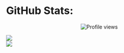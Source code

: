 # GitHub Stats:
<div align="center">
<img src="https://komarev.com/ghpvc/?username=taoos01&label=Profile%20views&color=000000&style=flat" alt="Profile views"/>
</div>

![](https://nirzak-streak-stats.vercel.app/?user=taoos01&theme=default&hide_border=false)<br/>
![](https://github-readme-stats.vercel.app/api/top-langs/?username=taoos01&theme=default&hide_border=false&include_all_commits=false&count_private=false&layout=compact)

<!-- <div align="center"> -->
 <!--  <img src="https://profile-readme-generator.com/assets/snake.svg" alt="Snake animation" /> -->
<!-- </div> -->
